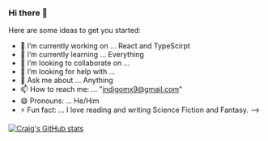 ### Hi there 👋

Here are some ideas to get you started:

- 🔭 I’m currently working on ... React and TypeScirpt
- 🌱 I’m currently learning ... Everything
- 👯 I’m looking to collaborate on ... 
- 🤔 I’m looking for help with ... 
- 💬 Ask me about ... Anything
- 📫 How to reach me: ... "indigomx9@gmail.com"
- 😄 Pronouns: ... He/Him
- ⚡ Fun fact: ... I love reading and writing Science Fiction and Fantasy.
-->

[![Craig's GitHub stats](https://github-readme-stats.vercel.app/api?username=indigomx9)](https://github.com/anuraghazra/github-readme-stats)
